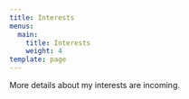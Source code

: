 ```yaml
---
title: Interests
menus:
  main:
    title: Interests
    weight: 4
template: page
---
```

More details about my interests are incoming.
